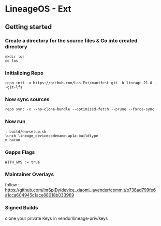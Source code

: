 LineageOS - Ext
===========

Getting started
---------------

### Create a directory for the source files & Go into created directory
```
mkdir los
cd los
```
### Initializing Repo
```
repo init -u https://github.com/Los-Ext/manifest.git -b lineage-21.0 --git-lfs
```

### Now sync sources
```
repo sync -c --no-clone-bundle --optimized-fetch --prune --force-sync
```

### Now run
```
. build/envsetup.sh
lunch lineage_devicecodename-ap1a-buildtype
m bacon
```

### Gapps Flags
```
WITH_GMS := true
```

### Maintainer Overlays
follow : https://github.com/ImSpiDy/device_xiaomi_lavender/commit/b738ad799fe6a1cca604945c1ace88018b033969

### Signed Builds
clone your private Keys in vendor/lineage-priv/keys
